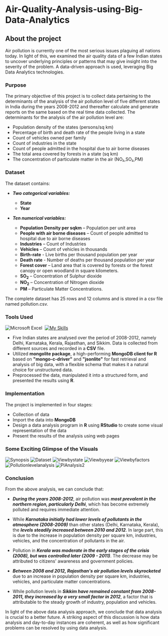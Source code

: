 # Air-Quality-Analysis-using-Big-Data-Analytics

## About the project 
Air pollution is currently one of the most serious issues plaguing all nations today. In light of this, we examined the air quality data of a few Indian states to uncover underlying principles or patterns that may give insight into the severity of the problem. A data-driven approach is used, leveraging Big Data Analytics technologies.
 
 ### Purpose
The primary objective of this project is to collect data pertaining to the determinants of the analysis of the air pollution level of five different states in India during the years 2008-2012 and thereafter calculate and generate reports on the same based on the real time data collected. The determinants for the analysis of the air pollution level are:

-	Population density of the states (persons/sq km)
-	Percentage of birth and death rate of the people living in a state
-	Count of vehicles owned per family
-	Count of industries in the state
-	Count of people admitted in the hospital due to air borne diseases
-	The total area covered by forests in a state (sq km)
- The concentration of particulate matter in the air (NO₂,SO₂,PM)

### Dataset

The dataset contains:
- ***Two categorical variables:***
    - **State**
    -	**Year**
   
-	***Ten numerical variables:***
    -	**Population Density per sqkm** – Population per unit area
    -	**People with air borne diseases** – Count of people admitted to hospital due to air 
borne diseases
    -	**Industries** – Count of Industries
    -	**Vehicles** – Count of vehicles in thousands
    -	**Birth-rate** - Live births per thousand population per year
    -	**Death rate** - Number of deaths per thousand population per year
    -	**Forest cover** – Land area that is covered by forests or the forest canopy or open 
woodland in square kilometers.
    -	**SO<sub>2</sub>** – Concentration of Sulphur dioxide
    -	**NO<sub>2</sub>** – Concentration of Nitrogen dioxide
    -	**PM** – Particulate Matter Concentrations.

The complete dataset has 25 rows and 12 columns and is stored in a csv file named pollution.csv.

### Tools Used
![Microsoft Excel](https://img.shields.io/badge/Microsoft_Excel-217346?style=for-the-badge&logo=microsoft-excel&logoColor=white) &nbsp;[![My Skills](https://skills.thijs.gg/icons?i=mongodb,r,html,css,js)](https://skills.thijs.gg)

- Five Indian states are analysed over the period of 2008-2012, namely Delhi, Karnataka, Kerala, Rajasthan, and Sikkim. Data is collected from different sources and recorded in a **CSV** file.
- Utilized **mongolite package**, a high-performing **MongoDB client for R** based on **"mongo-c-driver"** and **"jsonlite"** for fast retrieval and analysis of big data, with a flexible schema that makes it a natural choice for unstructured data.
- Preprocessed the data, manipulated it into a structured form, and presented the results using **R**.

### Implementation
The project is implemented in four stages:
-	Collection of data 
-	Import the data into **MongoDB**
-	Design a data analysis program in **R** using **RStudio** to create some visual representation of the data
-	Present the results of the analysis using web pages

### Some Exciting Glimpse of the Visuals

![Synopsis](https://user-images.githubusercontent.com/71536311/188313780-38a8a4b9-2816-4cd9-aed0-dd0d83cc5463.png)
![Dataset](https://user-images.githubusercontent.com/71536311/191474794-d98c8b89-d6d4-4365-88e0-07fba400ca2b.png)
![Viewbystate](https://user-images.githubusercontent.com/71536311/191475331-bc0de629-c71d-40ed-8c7a-12d971af5555.png)
![Viewbyyear](https://user-images.githubusercontent.com/71536311/191481332-9076059c-016a-4f29-8b85-1afa64373e0e.png)
![Viewbyfactors](https://user-images.githubusercontent.com/71536311/191475968-f74e81ce-ece0-413a-a451-5eb1979d5d11.png)
![Pollutionlevelanalysis](https://user-images.githubusercontent.com/71536311/191476140-f7db7703-0b57-403d-9dc0-4ce6fa5027a7.png)
![PlAnalysis2](https://user-images.githubusercontent.com/71536311/191481537-8cc8acce-0016-47bb-92f0-beb16db49e4c.png)

### Conclusion
From the above analysis, we can conclude that:

- ***During the years 2008-2012***, air pollution was ***most prevalent in the northern region, particularly Delhi***, which has become extremely polluted and requires immediate attention.

- While ***Karnataka initially had lower levels of pollutants in the atmosphere (2008-2009)*** than other states (Delhi, Karnataka, Kerala), the ***levels steadily increased between 2010 and 2012***. In large part, this is due to the increase in population density per square km, industries, vehicles, and the concentration of pollutants in the air.

- Pollution in ***Kerala was moderate in the early stages of the crisis (2008), but was controlled later (2009 - 2011)***. The decrease may be attributed to citizens' awareness and government policies.

- ***Between 2008 and 2012, Rajasthan's air pollution levels skyrocketed*** due to an increase in population density per square km, industries, vehicles, and particulate matter concentrations.

- While pollution levels in ***Sikkim have remained constant from 2008-2011, they increased by a very small factor in 2012***, a factor that is attributable to the steady growth of industry, population and vehicles.

In light of the above data analysis approach, we conclude that data analysis is crucial to a better future. A striking aspect of this discussion is how data analysis and day-to-day instances are coherent, as well as how significant problems can be resolved by using data analysis.
